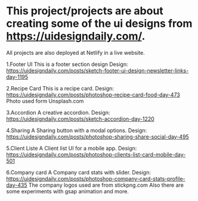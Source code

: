 # This project/projects are about creating some of the ui designs from https://uidesigndaily.com/.

All projects are also deployed at Netlify in a live website.

1.Footer UI
This is a footer section design
Design: https://uidesigndaily.com/posts/sketch-footer-ui-design-newsletter-links-day-1195

2.Recipe Card
This is a recipe card.
Design: https://uidesigndaily.com/posts/photoshop-recipe-card-food-day-473
Photo used form Unsplash.com

3.Accordion
A creative accordion.
Design: https://uidesigndaily.com/posts/sketch-accordion-day-1220

4.Sharing
A Sharing button with a modal options.
Design: https://uidesigndaily.com/posts/photoshop-sharing-share-social-day-495

5.Client Liste
A Client list UI for a mobile app.
Design: https://uidesigndaily.com/posts/photoshop-clients-list-card-mobile-day-501

6.Company card 
A Company card  stats with  slider.
Design: https://uidesigndaily.com/posts/photoshop-company-card-stats-profile-day-435
The company logos used are from stickpng.com
Also there are some experiments with gsap animation and more.